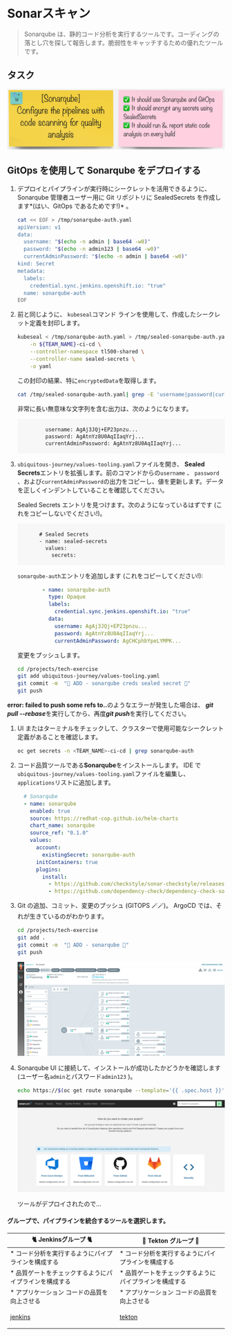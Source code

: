 # Sonarスキャン

> Sonarqube は、静的コード分析を実行するツールです。コーディングの落とし穴を探して報告します。脆弱性をキャッチするための優れたツールです。

## タスク

![task-sonar](./images/task-sonar.png)

## GitOps を使用して Sonarqube をデプロイする

1. デプロイとパイプラインが実行時にシークレットを活用できるように、Sonarqube 管理者ユーザー用に Git リポジトリに SealedSecrets を作成します*(はい、GitOps であるためです!)* 。

    ```bash
    cat << EOF > /tmp/sonarqube-auth.yaml
    apiVersion: v1
    data:
      username: "$(echo -n admin | base64 -w0)"
      password: "$(echo -n admin123 | base64 -w0)"
      currentAdminPassword: "$(echo -n admin | base64 -w0)"
    kind: Secret
    metadata:
      labels:
        credential.sync.jenkins.openshift.io: "true"
      name: sonarqube-auth
    EOF
    ```

2. 前と同じように、 `kubeseal`コマンド ラインを使用して、作成したシークレット定義を封印します。

    ```bash
    kubeseal < /tmp/sonarqube-auth.yaml > /tmp/sealed-sonarqube-auth.yaml \
        -n ${TEAM_NAME}-ci-cd \
        --controller-namespace tl500-shared \
        --controller-name sealed-secrets \
        -o yaml
    ```

    この封印の結果、特に`encryptedData`を取得します。

    ```bash
    cat /tmp/sealed-sonarqube-auth.yaml| grep -E 'username|password|currentAdminPassword'
    ```

    非常に長い無意味な文字列を含む出力は、次のようになります。

     <div class="highlight" style="background: #f7f7f7">
     <pre><code class="language-yaml">
            username: AgAj3JQj+EP23pnzu...
            password: AgAtnYz8U0AqIIaqYrj...
            currentAdminPassword: AgAtnYz8U0AqIIaqYrj...
        </code></pre>
    </div>
    

3. `ubiquitous-journey/values-tooling.yaml`ファイルを開き、 **Sealed Secrets**エントリを拡張します。前のコマンドからの`username` 、 `password` 、および`currentAdminPassword`の出力をコピーし、値を更新します。データを正しくインデントしていることを確認してください。

    Sealed Secrets エントリを見つけます。次のようになっているはずです (これをコピーしないでください!)。

     <div class="highlight" style="background: #f7f7f7">
     <pre><code class="language-yaml">
          # Sealed Secrets
          - name: sealed-secrets
            values:
              secrets:
        </code></pre>
    </div>

    `sonarqube-auth`エントリを追加します (これをコピーしてください!):

    ```yaml
            - name: sonarqube-auth
              type: Opaque
              labels:
                credential.sync.jenkins.openshift.io: "true"
              data:
                username: AgAj3JQj+EP23pnzu...
                password: AgAtnYz8U0AqIIaqYrj...
                currentAdminPassword: AgCHCphbYpeLYMPK...
    ```

    変更をプッシュします。

    ```bash
    cd /projects/tech-exercise
    git add ubiquitous-journey/values-tooling.yaml
    git commit -m  "🍳 ADD - sonarqube creds sealed secret 🍳"
    git push
    ```

  <p class="tip"><b>error: failed to push some refs to..</b>のようなエラーが発生した場合は、 <b><i>git pull --rebase</i></b>を実行してから、再度<b><i>git push</i></b>を実行してください。</p>


1. UI またはターミナルをチェックして、クラスターで使用可能なシークレット定義があることを確認します。

    ```bash
    oc get secrets -n <TEAM_NAME>-ci-cd | grep sonarqube-auth
    ```

2. コード品質ツールである**Sonarqube**をインストールします。 IDE で`ubiquitous-journey/values-tooling.yaml`ファイルを編集し、 `applications`リストに追加します。

    ```yaml
      # Sonarqube
      - name: sonarqube
        enabled: true
        source: https://redhat-cop.github.io/helm-charts
        chart_name: sonarqube
        source_ref: "0.1.0"
        values:
          account:
            existingSecret: sonarqube-auth
          initContainers: true
          plugins:
            install:
              - https://github.com/checkstyle/sonar-checkstyle/releases/download/9.2/checkstyle-sonar-plugin-9.2.jar
              - https://github.com/dependency-check/dependency-check-sonar-plugin/releases/download/2.0.8/sonar-dependency-check-plugin-2.0.8.jar
    ```

3. Git の追加、コミット、変更のプッシュ (GITOPS 🪄🪄)。 ArgoCD では、それが生きているのがわかります。

    ```bash
    cd /projects/tech-exercise
    git add .
    git commit -m  "🦇 ADD - sonarqube 🦇"
    git push
    ```

    ![argocd-sonar](./images/argocd-sonar.png)

4. Sonarqube UI に接続して、インストールが成功したかどうかを確認します (ユーザー名`admin`とパスワード`admin123` )。

    ```bash
    echo https://$(oc get route sonarqube --template='{{ .spec.host }}' -n ${TEAM_NAME}-ci-cd)
    ```

    ![sonary-alive](./images/sonary-alive.png)

    ツールがデプロイされたので...

#### グループで、パイプラインを統合するツールを選択します。

|🐈 **Jenkinsグループ** 🐈 | 🐅 **Tekton グループ** 🐅|
|--- | ---
|* コード分析を実行するようにパイプラインを構成する | * コード分析を実行するようにパイプラインを構成する|
|* 品質ゲートをチェックするようにパイプラインを構成する | * 品質ゲートをチェックするようにパイプラインを構成する|
|* アプリケーション コードの品質を向上させる | * アプリケーション コードの品質を向上させる|
|<span style="color:blue;"><p><a href="3-revenge-of-the-automated-testing/1a-jenkins.md">jenkins</a></p></span> | <span style="color:blue;"><p><a href="3-revenge-of-the-automated-testing/1b-tekton.md">tekton</a></p></span>|
